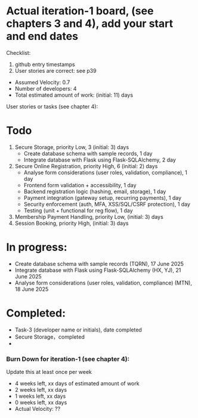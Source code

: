 # Actual iteration-1 board, (see chapters 3 and 4), add your start and end dates 

Checklist:
1. github entry timestamps
2. User stories are correct: see p39

* Assumed Velocity: 0.7
* Number of developers: 4
* Total estimated amount of work: (initial: 11) days

User stories or tasks (see chapter 4):
# Todo
1. Secure Storage, priority Low, 3 (initial: 3) days  
   - Create database schema with sample records, 1 day
   - Integrate database with Flask using Flask-SQLAlchemy, 2 day
2. Secure Online Registration, priority High, 6 (initial: 2) days  
   - Analyse form considerations (user roles, validation, compliance), 1 day
   - Frontend form validation + accessibility, 1 day 
   - Backend registration logic (hashing, email, storage), 1 day 
   - Payment integration (gateway setup, recurring payments), 1 day 
   - Security enforcement (auth, MFA, XSS/SQL/CSRF protection), 1 day 
   - Testing (unit + functional for reg flow), 1 day
3. Membership Payment Handling, priority Low, (initial: 3) days
4. Session Booking, priority High, (initial: 3) days

# In progress:
* Create database schema with sample records (TQRN), 17 June 2025
* Integrate database with Flask using Flask-SQLAlchemy (HX, YJ), 21 June 2025
* Analyse form considerations (user roles, validation, compliance) (MTN), 18 June 2025

# Completed:
* Task-3 (developer name or initials), date completed
* Secure Storage，completed
* 
### Burn Down for iteration-1 (see chapter 4):
Update this at least once per week
* 4 weeks left, xx days of estimated amount of work 
* 2 weeks left, xx days
* 1 weeks left, xx days
* 0 weeks left, xx days
* Actual Velocity: ??
